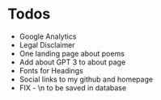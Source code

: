 # Todos

- Google Analytics
- Legal Disclaimer
- One landing page about poems
- Add about GPT 3 to about page
- Fonts for Headings
- Social links to my github and homepage
- FIX - \n to be saved in database

